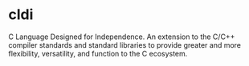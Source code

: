 # cldi
C Language Designed for Independence. An extension to the C/C++ compiler standards and standard libraries to provide greater and more flexibility, versatility, and function to the C ecosystem.
